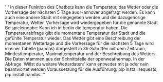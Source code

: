 '''
In dieser Funktion des Chatbots kann die Temperatur, das Wetter oder die Vorhersage der nächsten 5 Tage aus 
Hannover abgefragt werden. Es kann auch eine andere Stadt mit eingegeben werden und die dazugehörige Temperatur, Wetter, Vorhersage
wird wiedergegeben für die genannte Stadt
Beispieleingabe: Kann ich in berlin die temperatur haben. 
Die Temperaturabfrage gibt die momentane Temperatur der Stadt und die gefühlte Temperatur wieder. Das Wetter gibt eine Beschreibung der 
momentanen Wetterlage und die Vorhersage für die nächsten 5 Tage wird in einer Tabelle (pandas) dargestellt in 3h-Schritten mit
dem Zeitraum, Mindesttemperatur, Maximaltemperatur und der Beschreibung des Wetters.
Die Daten stammen aus der Schnittstelle der openweathermap.
In der Abfrage 'Willst du weitere Wetterdaten:' kann entweder mit ja oder nein beantwortet werden
Voraussetzung für die Ausführung: pip install requests, pip install pandas
'''
